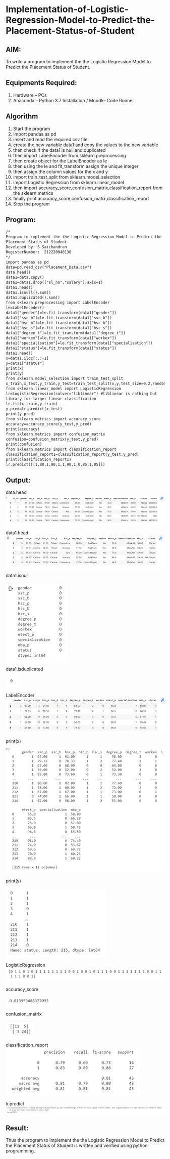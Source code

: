 # Implementation-of-Logistic-Regression-Model-to-Predict-the-Placement-Status-of-Student

## AIM:
To write a program to implement the the Logistic Regression Model to Predict the Placement Status of Student.

## Equipments Required:
1. Hardware – PCs
2. Anaconda – Python 3.7 Installation / Moodle-Code Runner

## Algorithm
1. Start the program
2. Import pandas as pd
3. insert and read the required csv file
4. create the new variable data1 and copy the values to the new variable
5. then check if the data1 is null and duplicated
6. then import LabelEncoder from sklearn.preprocessing
7. then create object for the LabelEncoder as le
8. then using the le and fit_transform assign the unique integer
9. then assign the column values for the x and y
10. import train_test_split from sklearn.model_selection 
11. import Logistic Regression from sklearn.linear_model
12. then import accuracy_score,confusion_matrix,classification_report from the sklearn.metrics
13. finally print accuracy_score,confusion_matix,classification_report
14. Stop the program

## Program:
```
/*
Program to implement the the Logistic Regression Model to Predict the Placement Status of Student.
Developed by: S Saichandran
RegisterNumber:  212220040138
*/
import pandas as pd
data=pd.read_csv("Placement_Data.csv")
data.head()
data1=data.copy()
data1=data1.drop(["sl_no","salary"],axis=1)
data1.head()
data1.isnull().sum()
data1.duplicated().sum()
from sklearn.preprocessing import LabelEncoder
le=LabelEncoder()
data1["gender"]=le.fit_transform(data1["gender"])
data1["ssc_b"]=le.fit_transform(data1["ssc_b"])
data1["hsc_b"]=le.fit_transform(data1["hsc_b"])
data1["hsc_s"]=le.fit_transform(data1["hsc_s"])
data1["degree_t"]=le.fit_transform(data1["degree_t"])
data1["workex"]=le.fit_transform(data1["workex"])
data1["specialisation"]=le.fit_transform(data1["specialisation"])
data1["status"]=le.fit_transform(data1["status"])
data1.head()
x=data1.iloc[:,:-1]
y=data1["status"]
print(x)
print(y)
from sklearn.model_selection import train_test_split
x_train,x_test,y_train,y_test=train_test_split(x,y,test_size=0.2,random_state=0)
from sklearn.linear_model import LogisticRegression
lr=LogisticRegression(solver="liblinear") #liblinear is nothing but library for larger linear classification
lr.fit(x_train,y_train)
y_pred=lr.predict(x_test)
print(y_pred)
from sklearn.metrics import accuracy_score
accuracy=accuracy_score(y_test,y_pred)
print(accuracy)
from sklearn.metrics import confusion_matrix
confusion=confusion_matrix(y_test,y_pred)
print(confusion)
from sklearn.metrics import classification_report
classification_report1=classification_report(y_test,y_pred)
print(classification_report1)
lr.predict([[1,80,1,90,1,1,90,1,0,85,1,85]])
```

## Output:
data.head
![data.head](/data_head.PNG)


data1.head
![data1.head](/data1_head.PNG)


data1.isnull

![data1.isnull](/isnull.PNG)


data1.isduplicated

![data1.isduplicated](/isduplicate.PNG)


LabelEncoder
![LabelEncoder](/LabelEncoder.PNG)


print(x)

![x values](/Print%20X.PNG)


print(y)

![y values](/Print%20Y.PNG)


LogisticRegression
![y_pred](/print%20y_pred%20(Log-Reg).PNG)


accuracy_score

![accuracy_score](/accuracy_score.PNG)


confusion_matrix

![confusion_matrix](/confusion_matrix.PNG)

classification_report
![classification_report](/classification_report.PNG)

lr.predict
![lr.predict](/lr_predict.PNG)











## Result:
Thus the program to implement the the Logistic Regression Model to Predict the Placement Status of Student is written and verified using python programming.
